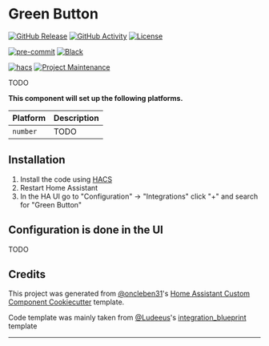 # Green Button

[![GitHub Release][releases-shield]][releases]
[![GitHub Activity][commits-shield]][commits]
[![License][license-shield]](LICENSE)

[![pre-commit][pre-commit-shield]][pre-commit]
[![Black][black-shield]][black]

[![hacs][hacsbadge]][hacs]
[![Project Maintenance][maintenance-shield]][user_profile]

TODO

**This component will set up the following platforms.**

| Platform | Description |
| -------- | ----------- |
| `number` | TODO        |

## Installation

1. Install the code using [HACS](https://hacs.xyz/)
2. Restart Home Assistant
3. In the HA UI go to "Configuration" -> "Integrations" click "+" and search for "Green Button"

## Configuration is done in the UI

TODO

## Credits

This project was generated from [@oncleben31](https://github.com/oncleben31)'s [Home Assistant Custom Component Cookiecutter](https://github.com/oncleben31/cookiecutter-homeassistant-custom-component) template.

Code template was mainly taken from [@Ludeeus](https://github.com/ludeeus)'s [integration_blueprint][integration_blueprint] template

---

[integration_blueprint]: https://github.com/custom-components/integration_blueprint
[black]: https://github.com/psf/black
[black-shield]: https://img.shields.io/badge/code%20style-black-000000.svg?style=for-the-badge
[commits-shield]: https://img.shields.io/github/commit-activity/y/vqvu/home-assistant-green-button.svg?style=for-the-badge
[commits]: https://github.com/vqvu/home-assistant-green-button/commits/main
[hacs]: https://hacs.xyz
[hacsbadge]: https://img.shields.io/badge/HACS-Custom-orange.svg?style=for-the-badge
[license-shield]: https://img.shields.io/github/license/vqvu/home-assistant-green-button.svg?style=for-the-badge
[maintenance-shield]: https://img.shields.io/badge/maintainer-%40vqvu-blue.svg?style=for-the-badge
[pre-commit]: https://github.com/pre-commit/pre-commit
[pre-commit-shield]: https://img.shields.io/badge/pre--commit-enabled-brightgreen?style=for-the-badge
[releases-shield]: https://img.shields.io/github/release/vqvu/home-assistant-green-button.svg?style=for-the-badge
[releases]: https://github.com/vqvu/home-assistant-green-button/releases
[user_profile]: https://github.com/vqvu
